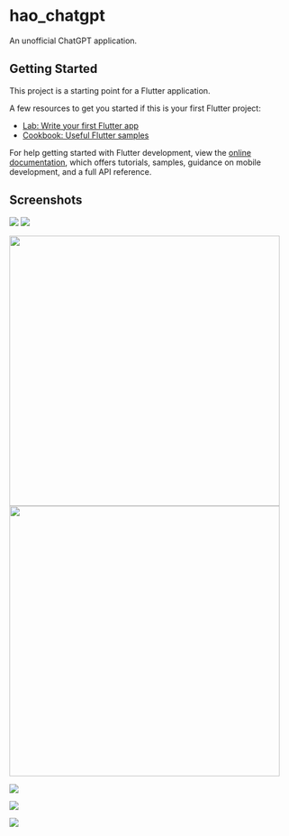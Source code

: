 # hao_chatgpt

An unofficial ChatGPT application.

## Getting Started

This project is a starting point for a Flutter application.

A few resources to get you started if this is your first Flutter project:

- [Lab: Write your first Flutter app](https://docs.flutter.dev/get-started/codelab)
- [Cookbook: Useful Flutter samples](https://docs.flutter.dev/cookbook)

For help getting started with Flutter development, view the
[online documentation](https://docs.flutter.dev/), which offers tutorials,
samples, guidance on mobile development, and a full API reference.

## Screenshots
![](screenshots/screenshot01.jpg) ![](screenshots/screenshot02.jpg)

<img src="https://github.com/conghaonet/hao_chatgpt/raw/master/screenshots/screenshot03.jpg" width="480px"/><img src="https://github.com/conghaonet/hao_chatgpt/raw/master/screenshots/screenshot04.jpg" width="480px"/>

![](screenshots/screenshot05.jpg)

![](screenshots/screenshot06.jpg)

![](screenshots/screenshot07.jpg)
